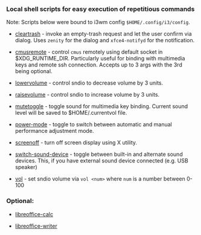 ### Local shell scripts for easy execution of repetitious commands

Note: Scripts below were bound to i3wm config `$HOME/.config/i3/config`.

- [cleartrash](https://github.com/cyril2day/OpenBSD-Environment/blob/master/Shell%20scripts/local_bin/cleartrash)
  \- invoke an empty-trash request and let the user confirm via dialog. Uses `zenity` for the dialog
  and `xfce4-notifyd` for the notification.

- [cmusremote](https://github.com/cyril2day/OpenBSD-Environment/blob/master/Shell%20scripts/local_bin/cmusremote)
  \- control `cmus` remotely using default socket in \$XDG_RUNTIME_DIR. Particularly useful for binding with multimedia
  keys and remote ssh connection. Accepts up to 3 args with the 3rd being optional.

- [lowervolume](https://github.com/cyril2day/OpenBSD-Environment/blob/master/Shell%20scripts/local_bin/lowervolume)
  \- control sndio to decrease volume by 3 units.

- [raisevolume](https://github.com/cyril2day/OpenBSD-Environment/blob/master/Shell%20scripts/local_bin/raisevolume)
  \- control sndio to increase volume by 3 units.

- [mutetoggle](https://github.com/cyril2day/OpenBSD-Environment/blob/master/Shell%20scripts/local_bin/mutetoggle)
  \- toggle sound for multimedia key binding. Current sound level will be saved to \$HOME/.currentvol file.

- [power-mode](https://github.com/cyril2day/OpenBSD-Environment/blob/master/Shell%20scripts/local_bin/power-mode)
  \- toggle to switch between automatic and manual performance adjustment mode.

- [screenoff](https://github.com/cyril2day/OpenBSD-Environment/blob/master/Shell%20scripts/local_bin/screenoff)
  \- turn off screen display using X utility.

- [switch-sound-device](https://github.com/cyril2day/OpenBSD-Environment/blob/master/Shell%20scripts/local_bin/switch-sound-device)
  \- toggle between built-in and alternate sound devices. This, if you have external sound device connected (e.g. USB speaker)

- [vol](https://github.com/cyril2day/OpenBSD-Environment/blob/master/Shell%20scripts/local_bin/vol)
  \- set sndio volume via `vol <num>` where `num` is a number between 0-100

### Optional:

- [libreoffice-calc](https://github.com/cyril2day/OpenBSD-Environment/blob/master/Shell%20scripts/local_bin/libreoffice-calc)

- [libreoffice-writer](https://github.com/cyril2day/OpenBSD-Environment/blob/master/Shell%20scripts/local_bin/libreoffice-writer)
